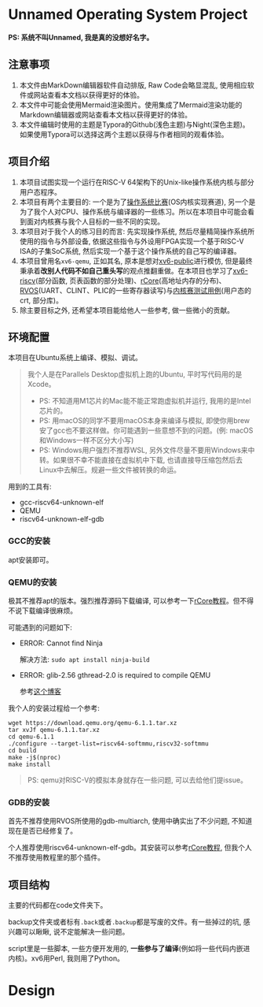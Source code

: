 # Unnamed Operating System Project

**PS: 系统不叫Unnamed, 我是真的没想好名字。**



## 注意事项

1. 本文件由MarkDown编辑器软件自动排版, Raw Code会略显混乱, 使用相应软件或网站查看本文档以获得更好的体验。
2. 本文件中可能会使用Mermaid渲染图片。使用集成了Mermaid渲染功能的Markdown编辑器或网站查看本文档以获得更好的体验。
3. 本文件编辑时使用的主题是Typora的Github(浅色主题)与Night(深色主题)。如果使用Typora可以选择这两个主题以获得与作者相同的观看体验。



## 项目介绍

1. 本项目试图实现一个运行在RISC-V 64架构下的Unix-like操作系统内核与部分用户态程序。
2. 本项目有两个主要目的: 一个是为了[操作系统比赛](https://os.educg.net)(OS内核实现赛道), 另一个是为了我个人对CPU、操作系统与编译器的一些练习。所以在本项目中可能会看到面对内核赛与我个人目标的一些不同的实现。
3. 本项目对于我个人的练习目的而言: 先实现操作系统, 然后尽量精简操作系统所使用的指令与外部设备, 依据这些指令与外设用FPGA实现一个基于RISC-V ISA的子集SoC系统, 然后实现一个基于这个操作系统的自己写的编译器。
4. 本项目曾用名`xv6-qemu`, 正如其名, 原本是想对[xv6-public](https://github.com/mit-pdos/xv6-public)进行模仿, 但是最终秉承着**改别人代码不如自己重头写**的观点推翻重做。在本项目也学习了[xv6-riscv](https://github.com/mit-pdos/xv6-riscv)(部分函数, 页表函数的部分处理)、[rCore](https://github.com/rcore-os/rCore)(高地址内存的分布)、[RVOS](https://github.com/plctlab/riscv-operating-system-mooc)(UART、CLINT、PLIC的一些寄存器读写)与[内核赛测试用例](https://gitee.com/oscomp/testsuits-for-oskernel/tree/main)(用户态的crt, 部分库)。
5. 除主要目标之外, 还希望本项目能给他人一些参考, 做一些微小的贡献。



## 环境配置

本项目在Ubuntu系统上编译、模拟、调试。

> 我个人是在Parallels Desktop虚拟机上跑的Ubuntu, 平时写代码用的是Xcode。
>
> - PS: 不知道用M1芯片的Mac能不能正常跑虚拟机并运行, 我用的是Intel芯片的。
> - PS: 用macOS的同学不要用macOS本身来编译与模拟, 即使你用brew安了gcc也不要这样做。你可能遇到一些意想不到的问题。(例: macOS和Windows一样不区分大小写)
> - PS: Windows用户强烈不推荐WSL, 另外文件尽量不要用Windows来中转。如果很不幸不能直接在虚拟机中下载, 也请直接导压缩包然后去Linux中去解压。规避一些文件被转换的命运。

用到的工具有:

- gcc-riscv64-unknown-elf
- QEMU
- riscv64-unknown-elf-gdb



### GCC的安装

apt安装即可。



### QEMU的安装

极其不推荐apt的版本。强烈推荐源码下载编译, 可以参考一下[rCore教程](https://rcore-os.github.io/rCore_tutorial_doc/chapter2/part5.html)。但不得不说下载编译很麻烦。

可能遇到的问题如下:

- ERROR: Cannot find Ninja

  解决方法: ```sudo apt install ninja-build```

- ERROR: glib-2.56 gthread-2.0 is required to compile QEMU

  参考[这个博客](https://blog.csdn.net/fuxy3/article/details/104732541)

我个人的安装过程给一个参考:

```shell
wget https://download.qemu.org/qemu-6.1.1.tar.xz
tar xvJf qemu-6.1.1.tar.xz
cd qemu-6.1.1
./configure --target-list=riscv64-softmmu,riscv32-softmmu
cd build
make -j$(nproc)
make install
```

> PS: qemu对RISC-V的模拟本身就存在一些问题, 可以去给他们提issue。



### GDB的安装

首先不推荐使用RVOS所使用的gdb-multiarch, 使用中确实出了不少问题, 不知道现在是否已经修复了。

个人推荐使用riscv64-unknown-elf-gdb。其安装可以参考[rCore教程](https://rcore-os.github.io/rCore-Tutorial-deploy/docs/pre-lab/gdb.html), 但我个人不推荐使用教程里的那个插件。



## 项目结构

主要的代码都在code文件夹下。

backup文件夹或者标有`.back`或者`.backup`都是写废的文件。有一些掉过的坑, 感兴趣可以瞅瞅, 说不定能解决一些问题。

script里是一些脚本, 一些方便开发用的, **一些参与了编译**(例如将一些代码内嵌进内核)。xv6用Perl, 我则用了Python。



# Design



